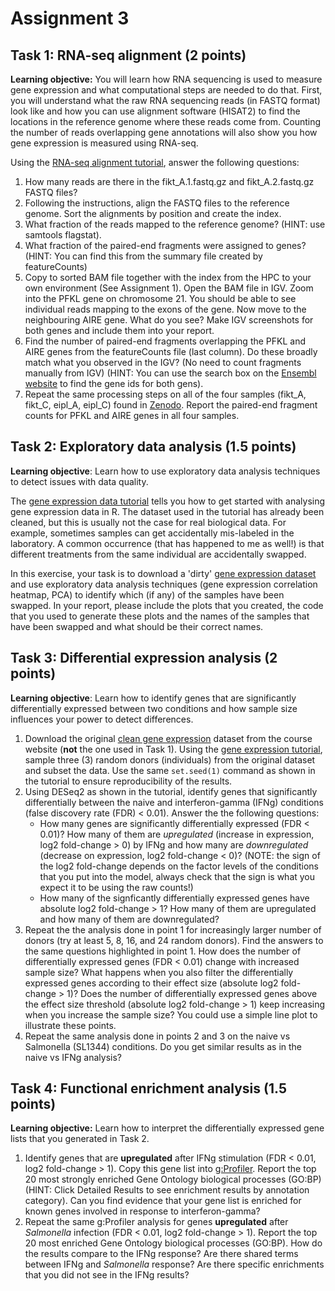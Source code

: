 # Assignment 3

## Task 1: RNA-seq alignment (2 points)
**Learning objective:** You will learn how RNA sequencing is used to measure gene expression and what computational steps are needed to do that. First, you will understand what the raw RNA sequencing reads (in FASTQ format) look like and how you can use alignment software (HISAT2) to find the locations in the reference genome where these reads come from. Counting the number of reads overlapping gene annotations will also show you how gene expression is measured using RNA-seq. 

Using the [RNA-seq alignment tutorial](https://github.com/kauralasoo/MTAT.03.239_Bioinformatics/blob/master/RNA-seq_alignment.md), answer the following questions:

 1. How many reads are there in the fikt_A.1.fastq.gz and fikt_A.2.fastq.gz FASTQ files?
 2. Following the instructions, align the FASTQ files to the reference genome. Sort the alignments by position and create the index.
 3. What fraction of the reads mapped to the reference genome? (HINT: use samtools flagstat).
 4. What fraction of the paired-end fragments were assigned to genes? (HINT: You can find this from the summary file created by featureCounts)
 5. Copy to sorted BAM file together with the index from the HPC to your own environment (See Assignment 1). Open the BAM file in IGV. Zoom into the PFKL gene on chromosome 21. You should be able to see individual reads mapping to the exons of the gene. Now move to the neighbouring AIRE gene. What do you see? Make IGV screenshots for both genes and include them into your report.
 6. Find the number of paired-end fragments overlapping the PFKL and AIRE genes from the featureCounts file (last column). Do these broadly match what you observed in the IGV? (No need to count fragments manually from IGV) (HINT: You can use the search box on the [Ensembl website](http://www.ensembl.org/) to find the gene ids for both gens).
 7. Repeat the same processing steps on all of the four samples (fikt_A, fikt_C, eipl_A, eipl_C) found in [Zenodo](https://zenodo.org/record/1173306).  Report the paired-end fragment counts for PFKL and AIRE genes in all four samples.

## Task 2: Exploratory data analysis (1.5  points)
**Learning objective**: Learn how to use exploratory data analysis techniques to detect issues with data quality.

The [gene expression data tutorial](https://github.com/kauralasoo/MTAT.03.239_Bioinformatics/blob/master/gene_expression/Exploring_gene_expression.md) tells you how to get started with analysing gene expression data in R. The dataset used in the tutorial has already been cleaned, but this is usually not the case for real biological data. For example, sometimes samples can get accidentally mis-labeled in the laboratory. A common occurrence (that has happened to me as well!) is that different treatments from the same individual are accidentally swapped. 

In this exercise, your task is to download a 'dirty' [gene expression dataset](https://courses.cs.ut.ee/2018/bioinfo/spring/uploads/Main/RNA_SummarizedExperiment_swapped.rds.gz) and use exploratory data analysis techniques (gene expression correlation heatmap, PCA) to identify which (if any) of the samples have been swapped. In your report, please include the plots that you created, the code that you used to generate these plots and the names of the samples that have been swapped and what should be their correct names.

## Task 3: Differential expression analysis (2 points)
**Learning objective**: Learn how to identify genes that are significantly differentially expressed between two conditions and how sample size influences your power to detect differences.

 1. Download the original [clean gene expression](https://courses.cs.ut.ee/2019/bioinfo/spring/uploads/Main/RNA_SummarizedExperiment.rds.zip) dataset from the course website (**not** the one used in Task 1). Using the [gene expression tutorial](https://github.com/kauralasoo/MTAT.03.239_Bioinformatics/blob/master/gene_expression/Exploring_gene_expression.md), sample three (3) random donors (individuals) from the original dataset and subset the data. Use the same `set.seed(1)` command as shown in the tutorial to ensure reproducibility of the results. 
 1. Using DESeq2 as shown in the tutorial, identify genes that significantly differentially between the naive and interferon-gamma (IFNg) conditions (false discovery rate (FDR) < 0.01). Answer the the following questions:
	 - How many genes are significantly differentially expressed (FDR < 0.01)? How many of them are *upregulated* (increase in expression, log2 fold-change > 0) by IFNg and how many are *downregulated* (decrease on expression, log2 fold-change < 0)? (NOTE: the sign of the log2 fold-change depends on the factor levels of the conditions that you put into the model, always check that the sign is what you expect it to be using the raw counts!)
	 - How many of the signficantly differentially expressed genes have absolute log2 fold-change > 1? How many of them are upregulated and how many of them are downregulated?
1. Repeat the the analysis done in point 1 for increasingly larger number of donors (try at least 5, 8, 16, and 24 random donors). Find the answers to the same questions highlighted in point 1. How does the number of differentially expressed genes (FDR < 0.01) change with increased sample size? What happens when you also filter the differentially expressed genes according to their effect size (absolute log2 fold-change > 1)? Does the number of differentially expressed genes above the effect size threshold (absolute log2 fold-change > 1) keep increasing when you increase the sample size? You could use a simple line plot to illustrate these points.
2.  Repeat the same analysis done in points 2 and 3 on the naive vs Salmonella (SL1344) conditions. Do you get similar results as in the naive vs IFNg analysis?

## Task 4: Functional enrichment analysis (1.5 points)
**Learning objective:** Learn how to interpret the differentially expressed gene lists that you generated in Task 2.

 1. Identify genes that are **upregulated** after IFNg stimulation (FDR < 0.01, log2 fold-change > 1). Copy this gene list into [g:Profiler](https://biit.cs.ut.ee/gprofiler/). Report the top 20 most strongly enriched Gene Ontology biological processes (GO:BP) (HINT: Click Detailed Results to see enrichment results by annotation category). Can you find evidence that your gene list is enriched for known genes involved in response to interferon-gamma? 
 2. Repeat the same g:Profiler analysis for genes **upregulated** after *Salmonella* infection (FDR < 0.01, log2 fold-change > 1). Report the top 20 most enriched Gene Ontology biological processes (GO:BP). How do the results compare to the IFNg response? Are there shared terms between IFNg and *Salmonella* response? Are there specific enrichments that you did not see in the IFNg results?

